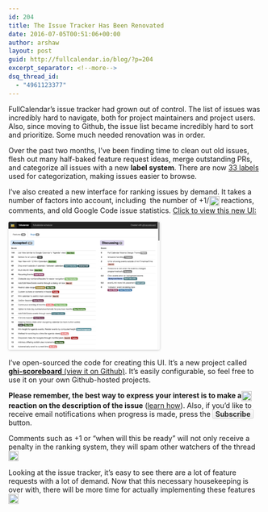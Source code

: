 ```yaml
---
id: 204
title: The Issue Tracker Has Been Renovated
date: 2016-07-05T00:51:06+00:00
author: arshaw
layout: post
guid: http://fullcalendar.io/blog/?p=204
excerpt_separator: <!--more-->
dsq_thread_id:
  - "4961123377"
---
```

FullCalendar&#8217;s issue tracker had grown out of control. The list of issues was incredibly hard to navigate, both for project maintainers and project users. Also, since moving to Github, the issue list became incredibly hard to sort and prioritize. Some much needed renovation was in order.<!--more-->

Over the past two months, I&#8217;ve been finding time to clean out old issues, flesh out many half-baked feature request ideas, merge outstanding PRs, and categorize all issues with a new **label system**. There are now <a href="https://github.com/fullcalendar/fullcalendar/labels" target="_blank">33 labels</a> used for categorization, making issues easier to browse.

I&#8217;ve also created a new interface for ranking issues by demand. It takes a number of factors into account, including  the number of +1/<img style="vertical-align: middle;" src="https://assets-cdn.github.com/images/icons/emoji/unicode/1f44d.png" width="20" height="20" /> reactions, comments, and old Google Code issue statistics. <a href="http://fullcalendar.io/issues/" target="_blank">Click to view this new UI:</a>

<a href="http://fullcalendar.io/issues/" target="_blank"><img class="alignnone wp-image-205 size-medium" style="border-radius: 3px; box-shadow: 0 1px 4px rgba(0, 0, 0, 0.2);" src="/assets/images/blog/2016/07/Screen-Shot-2016-07-04-at-5.38.53-PM-300x254.png" width="300" height="254" sizes="(max-width: 300px) 100vw, 300px" /></a>

I&#8217;ve open-sourced the code for creating this UI. It&#8217;s a new project called <a href="https://github.com/arshaw/ghi-scoreboard" target="_blank"><strong>ghi-scoreboard</strong> (view it on Github)</a>. It&#8217;s easily configurable, so feel free to use it on your own Github-hosted projects.

**Please remember, the best way to express your interest is to make a<img style="vertical-align: middle;" src="https://assets-cdn.github.com/images/icons/emoji/unicode/1f44d.png" width="20" height="20" /> reaction on the description of the issue** (<a href="https://github.com/blog/2119-add-reactions-to-pull-requests-issues-and-comments" target="_blank">learn how</a>). Also, if you&#8217;d like to receive email notifications when progress is made, press the <strong style="background-image: linear-gradient(#fcfcfc, #eee); border: 1px solid #d5d5d5; color: #333; padding: 0 5px; border-radius: 3px;">Subscribe</strong> button.

Comments such as +1 or &#8220;when will this be ready&#8221; will not only receive a penalty in the ranking system, they will spam other watchers of the thread<img style="vertical-align: middle;" src="https://assets-cdn.github.com/images/icons/emoji/unicode/1f615.png" width="20" height="20" /> 

Looking at the issue tracker, it&#8217;s easy to see there are a lot of feature requests with a lot of demand. Now that this necessary housekeeping is over with, there will be more time for actually implementing these features <img style="vertical-align: middle;" src="https://assets-cdn.github.com/images/icons/emoji/unicode/1f389.png" width="20" height="20" />